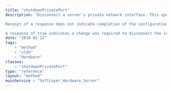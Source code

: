 ```yaml
---
title: "shutdownPrivatePort"
description: "Disconnect a server's private network interface. This operation is an alias for calling [[SoftLayer_Hardware_Server/setPrivateNetworkInterfaceSpeed]] with a $newSpeed of 0 and unspecified $redundancy. 

Receipt of a response does not indicate completion of the configuration change. Any subsequent attempts to request the interface change speed or state, while changes are pending, will result in a busy error. 

A response of true indicates a change was required to disconnect the interface; thus changes are pending. A response of false indicates the interface was already disconnected, and thus no changes are pending. "
date: "2018-02-12"
tags:
    - "method"
    - "sldn"
    - "Hardware"
classes:
    - "shutdownPrivatePort"
type: "reference"
layout: "method"
mainService : "SoftLayer_Hardware_Server"
---
```

